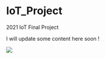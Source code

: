# IoT_Project
2021 IoT Final Project

I will update some content here soon !

![](https://imgur.dcard.tw/VNQcyu8h.jpg)
